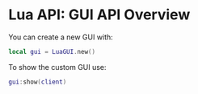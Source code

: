 # Lua API: GUI API Overview

You can create a new GUI with:
```lua
local gui = LuaGUI.new()
```

To show the custom GUI use:
```lua
gui:show(client)
```

